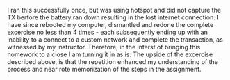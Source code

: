 I ran this successfully once, but was using hotspot and did not capture the TX berfore the battery ran down resulting in the lost internet connection.  I have since rebooted 
my computer, dismantled and redone the  complete excercise no less than 4 times - each subsequently ending up with an inability to a connect to a custom network and complete 
the transaction, as witnessed by my instructor.
Therefore, in the interst of bringing this homework to a close I am turning it in as is.  The upside of the excercise described above, is that the repetition enhanced my 
understanding of the process and near rote memorization of the steps in the assignment.
